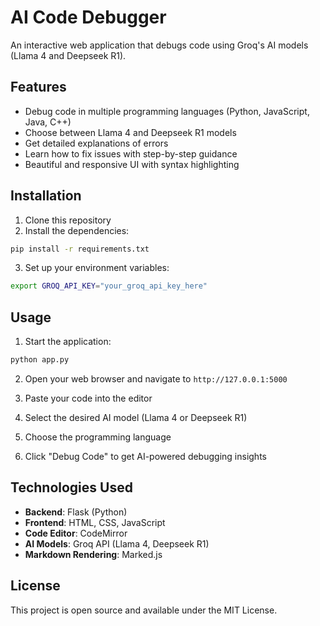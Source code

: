 # AI Code Debugger

An interactive web application that debugs code using Groq's AI models (Llama 4 and Deepseek R1).

## Features

- Debug code in multiple programming languages (Python, JavaScript, Java, C++)
- Choose between Llama 4 and Deepseek R1 models
- Get detailed explanations of errors
- Learn how to fix issues with step-by-step guidance
- Beautiful and responsive UI with syntax highlighting

## Installation

1. Clone this repository
2. Install the dependencies:

```bash
pip install -r requirements.txt
```

3. Set up your environment variables:

```bash
export GROQ_API_KEY="your_groq_api_key_here"
```

## Usage

1. Start the application:

```bash
python app.py
```

2. Open your web browser and navigate to `http://127.0.0.1:5000`

3. Paste your code into the editor

4. Select the desired AI model (Llama 4 or Deepseek R1)

5. Choose the programming language

6. Click "Debug Code" to get AI-powered debugging insights

## Technologies Used

- **Backend**: Flask (Python)
- **Frontend**: HTML, CSS, JavaScript
- **Code Editor**: CodeMirror
- **AI Models**: Groq API (Llama 4, Deepseek R1)
- **Markdown Rendering**: Marked.js

## License

This project is open source and available under the MIT License.
